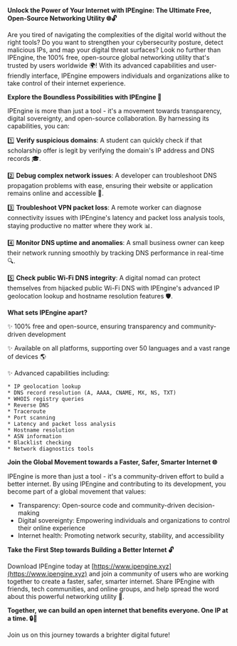 **Unlock the Power of Your Internet with IPEngine: The Ultimate Free, Open-Source Networking Utility 🌐🔓**

Are you tired of navigating the complexities of the digital world without the right tools? Do you want to strengthen your cybersecurity posture, detect malicious IPs, and map your digital threat surfaces? Look no further than IPEngine, the 100% free, open-source global networking utility that's trusted by users worldwide 🌍! With its advanced capabilities and user-friendly interface, IPEngine empowers individuals and organizations alike to take control of their internet experience.

**Explore the Boundless Possibilities with IPEngine 🚀**

IPEngine is more than just a tool - it's a movement towards transparency, digital sovereignty, and open-source collaboration. By harnessing its capabilities, you can:

1️⃣ **Verify suspicious domains**: A student can quickly check if that scholarship offer is legit by verifying the domain's IP address and DNS records 🎓.

2️⃣ **Debug complex network issues**: A developer can troubleshoot DNS propagation problems with ease, ensuring their website or application remains online and accessible 🔩.

3️⃣ **Troubleshoot VPN packet loss**: A remote worker can diagnose connectivity issues with IPEngine's latency and packet loss analysis tools, staying productive no matter where they work 📊.

4️⃣ **Monitor DNS uptime and anomalies**: A small business owner can keep their network running smoothly by tracking DNS performance in real-time 🔍.

5️⃣ **Check public Wi-Fi DNS integrity**: A digital nomad can protect themselves from hijacked public Wi-Fi DNS with IPEngine's advanced IP geolocation lookup and hostname resolution features 🛡️.

**What sets IPEngine apart?**

✨ 100% free and open-source, ensuring transparency and community-driven development

✨ Available on all platforms, supporting over 50 languages and a vast range of devices 🌎

✨ Advanced capabilities including:

	* IP geolocation lookup
	* DNS record resolution (A, AAAA, CNAME, MX, NS, TXT)
	* WHOIS registry queries
	* Reverse DNS
	* Traceroute
	* Port scanning
	* Latency and packet loss analysis
	* Hostname resolution
	* ASN information
	* Blacklist checking
	* Network diagnostics tools

**Join the Global Movement towards a Faster, Safer, Smarter Internet 🌐**

IPEngine is more than just a tool - it's a community-driven effort to build a better internet. By using IPEngine and contributing to its development, you become part of a global movement that values:

* Transparency: Open-source code and community-driven decision-making
* Digital sovereignty: Empowering individuals and organizations to control their online experience
* Internet health: Promoting network security, stability, and accessibility

**Take the First Step towards Building a Better Internet 🔓**

Download IPEngine today at [https://www.ipengine.xyz](https://www.ipengine.xyz) and join a community of users who are working together to create a faster, safer, smarter internet. Share IPEngine with friends, tech communities, and online groups, and help spread the word about this powerful networking utility 📢.

**Together, we can build an open internet that benefits everyone. One IP at a time. 🔒🚀**

Join us on this journey towards a brighter digital future!